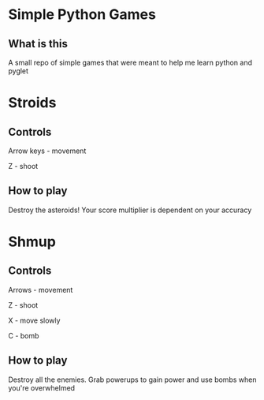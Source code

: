 # Simple Python Games
## What is this
A small repo of simple games that were meant to help me learn python and pyglet

# Stroids
## Controls
Arrow keys - movement

Z - shoot

## How to play
Destroy the asteroids! Your score multiplier is dependent on your accuracy

# Shmup
## Controls
Arrows - movement

Z - shoot

X - move slowly

C - bomb


## How to play
Destroy all the enemies. Grab powerups to gain power and use bombs when you're overwhelmed

